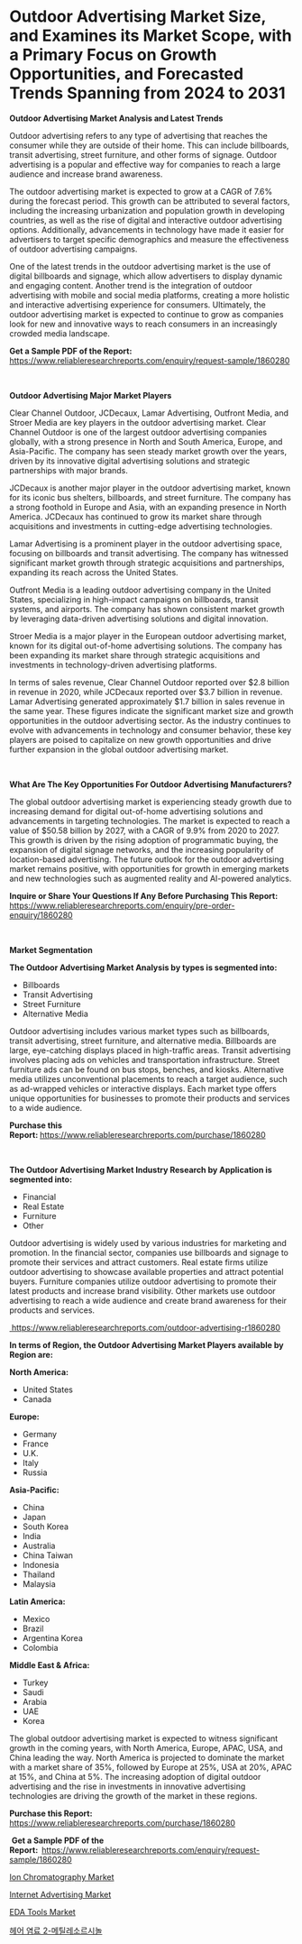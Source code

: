 <p><h1>Outdoor Advertising Market Size, and Examines its Market Scope, with a Primary Focus on Growth Opportunities, and Forecasted Trends Spanning from 2024 to 2031</h1></p><p><strong>Outdoor Advertising Market Analysis and Latest Trends</strong></p>
<p><p>Outdoor advertising refers to any type of advertising that reaches the consumer while they are outside of their home. This can include billboards, transit advertising, street furniture, and other forms of signage. Outdoor advertising is a popular and effective way for companies to reach a large audience and increase brand awareness.</p><p>The outdoor advertising market is expected to grow at a CAGR of 7.6% during the forecast period. This growth can be attributed to several factors, including the increasing urbanization and population growth in developing countries, as well as the rise of digital and interactive outdoor advertising options. Additionally, advancements in technology have made it easier for advertisers to target specific demographics and measure the effectiveness of outdoor advertising campaigns.</p><p>One of the latest trends in the outdoor advertising market is the use of digital billboards and signage, which allow advertisers to display dynamic and engaging content. Another trend is the integration of outdoor advertising with mobile and social media platforms, creating a more holistic and interactive advertising experience for consumers. Ultimately, the outdoor advertising market is expected to continue to grow as companies look for new and innovative ways to reach consumers in an increasingly crowded media landscape.</p></p>
<p><strong>Get a Sample PDF of the Report:&nbsp;</strong> <a href="https://www.reliableresearchreports.com/enquiry/request-sample/1860280">https://www.reliableresearchreports.com/enquiry/request-sample/1860280</a></p>
<p>&nbsp;</p>
<p><strong>Outdoor Advertising Major Market Players</strong></p>
<p><p>Clear Channel Outdoor, JCDecaux, Lamar Advertising, Outfront Media, and Stroer Media are key players in the outdoor advertising market. Clear Channel Outdoor is one of the largest outdoor advertising companies globally, with a strong presence in North and South America, Europe, and Asia-Pacific. The company has seen steady market growth over the years, driven by its innovative digital advertising solutions and strategic partnerships with major brands.</p><p>JCDecaux is another major player in the outdoor advertising market, known for its iconic bus shelters, billboards, and street furniture. The company has a strong foothold in Europe and Asia, with an expanding presence in North America. JCDecaux has continued to grow its market share through acquisitions and investments in cutting-edge advertising technologies.</p><p>Lamar Advertising is a prominent player in the outdoor advertising space, focusing on billboards and transit advertising. The company has witnessed significant market growth through strategic acquisitions and partnerships, expanding its reach across the United States.</p><p>Outfront Media is a leading outdoor advertising company in the United States, specializing in high-impact campaigns on billboards, transit systems, and airports. The company has shown consistent market growth by leveraging data-driven advertising solutions and digital innovation.</p><p>Stroer Media is a major player in the European outdoor advertising market, known for its digital out-of-home advertising solutions. The company has been expanding its market share through strategic acquisitions and investments in technology-driven advertising platforms.</p><p>In terms of sales revenue, Clear Channel Outdoor reported over $2.8 billion in revenue in 2020, while JCDecaux reported over $3.7 billion in revenue. Lamar Advertising generated approximately $1.7 billion in sales revenue in the same year. These figures indicate the significant market size and growth opportunities in the outdoor advertising sector. As the industry continues to evolve with advancements in technology and consumer behavior, these key players are poised to capitalize on new growth opportunities and drive further expansion in the global outdoor advertising market.</p></p>
<p>&nbsp;</p>
<p><strong>What Are The Key Opportunities For Outdoor Advertising Manufacturers?</strong></p>
<p><p>The global outdoor advertising market is experiencing steady growth due to increasing demand for digital out-of-home advertising solutions and advancements in targeting technologies. The market is expected to reach a value of $50.58 billion by 2027, with a CAGR of 9.9% from 2020 to 2027. This growth is driven by the rising adoption of programmatic buying, the expansion of digital signage networks, and the increasing popularity of location-based advertising. The future outlook for the outdoor advertising market remains positive, with opportunities for growth in emerging markets and new technologies such as augmented reality and AI-powered analytics.</p></p>
<p><strong>Inquire or Share Your Questions If Any Before Purchasing This Report:</strong> <a href="https://www.reliableresearchreports.com/enquiry/pre-order-enquiry/1860280">https://www.reliableresearchreports.com/enquiry/pre-order-enquiry/1860280</a></p>
<p>&nbsp;</p>
<p><strong>Market Segmentation</strong></p>
<p><strong>The Outdoor Advertising Market Analysis by types is segmented into:</strong></p>
<p><ul><li>Billboards</li><li>Transit Advertising</li><li>Street Furniture</li><li>Alternative Media</li></ul></p>
<p><p>Outdoor advertising includes various market types such as billboards, transit advertising, street furniture, and alternative media. Billboards are large, eye-catching displays placed in high-traffic areas. Transit advertising involves placing ads on vehicles and transportation infrastructure. Street furniture ads can be found on bus stops, benches, and kiosks. Alternative media utilizes unconventional placements to reach a target audience, such as ad-wrapped vehicles or interactive displays. Each market type offers unique opportunities for businesses to promote their products and services to a wide audience.</p></p>
<p><strong>Purchase this Report:&nbsp;</strong><a href="https://www.reliableresearchreports.com/purchase/1860280">https://www.reliableresearchreports.com/purchase/1860280</a></p>
<p>&nbsp;</p>
<p><strong>The Outdoor Advertising Market Industry Research by Application is segmented into:</strong></p>
<p><ul><li>Financial</li><li>Real Estate</li><li>Furniture</li><li>Other</li></ul></p>
<p><p>Outdoor advertising is widely used by various industries for marketing and promotion. In the financial sector, companies use billboards and signage to promote their services and attract customers. Real estate firms utilize outdoor advertising to showcase available properties and attract potential buyers. Furniture companies utilize outdoor advertising to promote their latest products and increase brand visibility. Other markets use outdoor advertising to reach a wide audience and create brand awareness for their products and services.</p></p>
<p><a href="https://www.reliableresearchreports.com/outdoor-advertising-r1860280">&nbsp;https://www.reliableresearchreports.com/outdoor-advertising-r1860280</a></p>
<p><strong>In terms of Region, the Outdoor Advertising Market Players available by Region are:</strong></p>
<p>
    <p> <strong> North America: </strong>
        <ul>
            <li>United States</li>
            <li>Canada</li>
        </ul>
        </p> 
    <p> <strong> Europe: </strong>
        <ul>
            <li>Germany</li>
            <li>France</li>
            <li>U.K.</li>
            <li>Italy</li>
            <li>Russia</li>
        </ul>
        </p> 
    <p> <strong> Asia-Pacific: </strong>
        <ul>
            <li>China</li>
            <li>Japan</li>
            <li>South Korea</li>
            <li>India</li>
            <li>Australia</li>
            <li>China Taiwan</li>
            <li>Indonesia</li>
            <li>Thailand</li>
            <li>Malaysia</li>
        </ul>
        </p> 
    <p> <strong> Latin America: </strong>
        <ul>
            <li>Mexico</li>
            <li>Brazil</li>
            <li>Argentina Korea</li>
            <li>Colombia</li>
        </ul>
        </p> 
    <p> <strong> Middle East & Africa: </strong>
        <ul>
            <li>Turkey</li>
            <li>Saudi</li>
            <li>Arabia</li>
            <li>UAE</li>
            <li>Korea</li>
        </ul>
    </p>
    </p>
<p><p>The global outdoor advertising market is expected to witness significant growth in the coming years, with North America, Europe, APAC, USA, and China leading the way. North America is projected to dominate the market with a market share of 35%, followed by Europe at 25%, USA at 20%, APAC at 15%, and China at 5%. The increasing adoption of digital outdoor advertising and the rise in investments in innovative advertising technologies are driving the growth of the market in these regions.</p></p>
<p><strong>Purchase this Report: </strong><a href="https://www.reliableresearchreports.com/purchase/1860280">https://www.reliableresearchreports.com/purchase/1860280</a></p>
<p>&nbsp;<strong>Get a Sample PDF of the Report:&nbsp;&nbsp;</strong><a href="https://www.reliableresearchreports.com/enquiry/request-sample/1860280">https://www.reliableresearchreports.com/enquiry/request-sample/1860280</a></p>
<p><strong></strong></p>
<p><p><a href="https://github.com/mabenkhyari11/Market-Research-Report-List-2/blob/main/ion-chromatography-market.md">Ion Chromatography Market</a></p><p><a href="https://github.com/FrankHernanXXfnf/Market-Research-Report-List-1/blob/main/internet-advertising-market.md">Internet Advertising Market</a></p><p><a href="https://github.com/claudianurdin/Market-Research-Report-List-2/blob/main/eda-tools-market.md">EDA Tools Market</a></p><p><a href="https://github.com/wallacBahrtyinger567686/Market-Research-Report-List-3/blob/main/849909085353.md">헤어 염료 2-메틸레소르시놀</a></p></p>